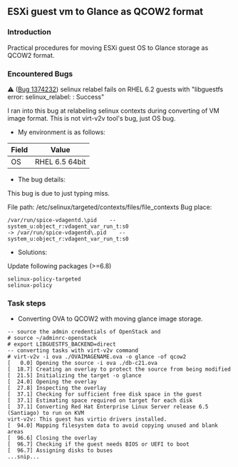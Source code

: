 ## ESXi guest vm to Glance as QCOW2 format

### Introduction

Practical procedures for moving ESXi guest OS to Glance storage as QCOW2 format.

### Encountered Bugs

:warning: ([Bug 1374232](https://bugzilla.redhat.com/show_bug.cgi?id=1374232))
selinux relabel fails on RHEL 6.2 guests with "libguestfs error: selinux_relabel: : Success"

I ran into this bug at relabeling selinux contexts during converting of VM image format.
This is not virt-v2v tool's bug, just OS bug.

* My environment is as follows:

Field | Value
-|-
OS | RHEL 6.5 64bit

* The bug details:

This bug is due to just typing miss.

File path: /etc/selinux/targeted/contexts/files/file_contexts
Bug place:

```
/var/run/spice-vdagentd.\pid    --      system_u:object_r:vdagent_var_run_t:s0
-> /var/run/spice-vdagentd\.pid    --      system_u:object_r:vdagent_var_run_t:s0
```

* Solutions:

Update following packages (>=6.8)

```
selinux-policy-targeted
selinux-policy
```

### Task steps

* Converting OVA to QCOW2 with moving glance image storage.

```
-- source the admin credentials of OpenStack and 
# source ~/adminrc-openstack
# export LIBGUESTFS_BACKEND=direct
-- converting tasks with virt-v2v command
# virt-v2v -i ova ./OVAIMAGENAME.ova -o glance -of qcow2
[   0.0] Opening the source -i ova ./db-c21.ova
[  18.7] Creating an overlay to protect the source from being modified
[  21.5] Initializing the target -o glance
[  24.0] Opening the overlay
[  27.8] Inspecting the overlay
[  37.1] Checking for sufficient free disk space in the guest
[  37.1] Estimating space required on target for each disk
[  37.1] Converting Red Hat Enterprise Linux Server release 6.5 (Santiago) to run on KVM
virt-v2v: This guest has virtio drivers installed.
[  94.0] Mapping filesystem data to avoid copying unused and blank areas
[  96.6] Closing the overlay
[  96.7] Checking if the guest needs BIOS or UEFI to boot
[  96.7] Assigning disks to buses
...snip...
```


